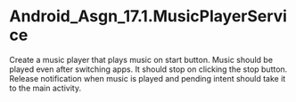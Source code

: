 # Android_Asgn_17.1.MusicPlayerService

Create a music player that plays music on start button. Music should be played even after switching apps. 
It should stop on clicking the stop button. 
Release notification when music is played and pending intent should take it to the main activity.
